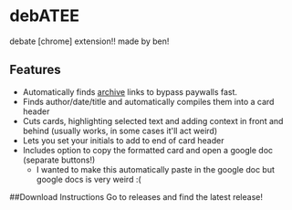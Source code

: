 # debATEE
debate [chrome] extension!! made by ben!

## Features
* Automatically finds [archive](https://archive.today) links to bypass paywalls fast.
* Finds author/date/title and automatically compiles them into a card header
* Cuts cards, highlighting selected text and adding context in front and behind (usually works, in some cases it'll act weird)
* Lets you set your initials to add to end of card header
* Includes option to copy the formatted card and open a google doc (separate buttons!)
    * I wanted to make this automatically paste in the google doc but google docs is very weird :(

##Download Instructions
Go to releases and find the latest release!
